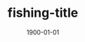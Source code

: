---
title: fishing-title
date: 1900-01-01
# description: Ea vis perpetua complectitur, te nec molestiae adversarium. Corpora nominati mediocritatem te sea, no purto periculis mei. Ut nec quod intellegat, ut tation quaeque vim. His vocent appetere ut, duo in choro instructior.
thumb: /assets/images/team/greg_header.jpg
image: /assets/images/team/greg_header.jpg
angler-name: Greg Header
# angler-links: 
#     website: a-url-goes-here
#     twitter: BASS_nation
#     facebook: test 2
#     instagram: test 2
#     pinterest: tests 

reel-type: fly
reel-series: 300

location: Someplace, United States
# fish: Some Big Fish
# fish-length: 49 in.
# fish-weight: 78 lbs.
---